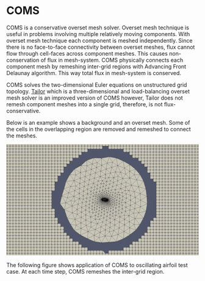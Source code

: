 # COMS

COMS is a conservative overset mesh solver. Overset mesh technique is useful in problems involving multiple relatively moving components. With overset mesh technique each component is meshed independently. Since there is no face-to-face connectivity between overset meshes, flux cannot flow through cell-faces across component meshes. This causes non-conservation of flux in mesh-system. COMS physically connects each component mesh by remeshing inter-grid regions with Advancing Front Delaunay algorithm. This way total flux in mesh-system is conserved.

COMS solves the two-dimensional Euler equations on unstructured grid topology. [Tailor](https://github.com/orxshi/tailor) which is a three-dimensional and load-balancing overset mesh solver is an improved version of COMS however, Tailor does not remesh component meshes into a single grid, therefore, is not flux-conservative.

Below is an example shows a background and an overset mesh. Some of the cells in the overlapping region are removed and remeshed to connect the meshes.

![](https://github.com/orxshi/COMS/blob/master/images/front.gif)

The following figure shows application of COMS to oscillating airfoil test case. At each time step, COMS remeshes the inter-grid region.
